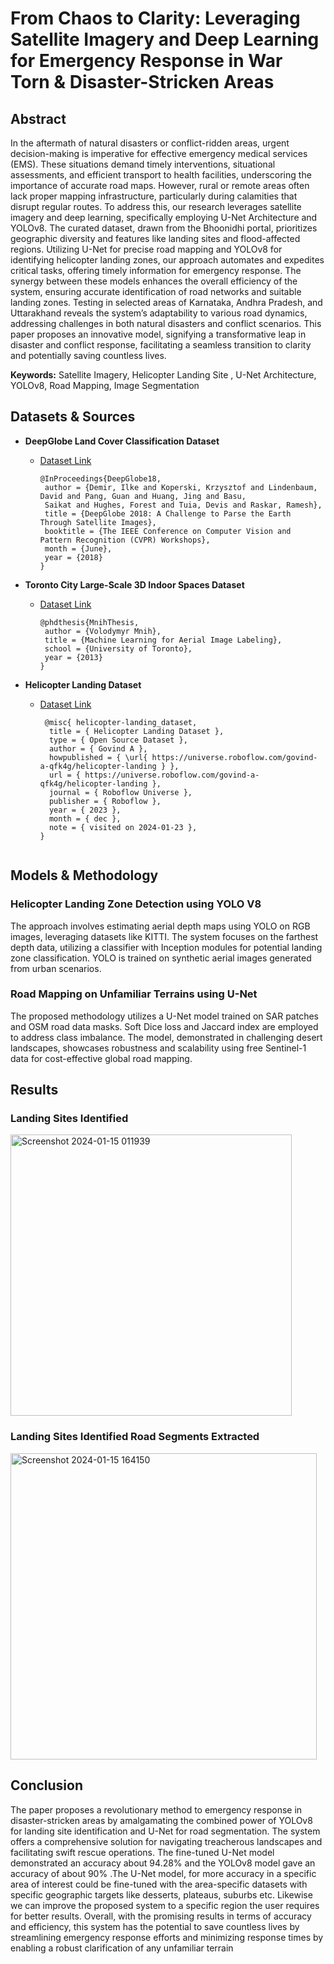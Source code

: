 
# From Chaos to Clarity: Leveraging Satellite Imagery and Deep Learning for Emergency Response in War Torn & Disaster-Stricken Areas
## Abstract

In the aftermath of natural disasters or conflict-ridden areas, urgent decision-making is imperative for effective
emergency medical services (EMS). These situations demand timely interventions, situational assessments, and
efficient transport to health facilities, underscoring the importance of accurate road maps. However, rural or remote
areas often lack proper mapping infrastructure, particularly during calamities that disrupt regular routes. To address
this, our research leverages satellite imagery and deep learning, specifically employing U-Net Architecture and
YOLOv8. The curated dataset, drawn from the Bhoonidhi portal, prioritizes geographic diversity and features like
landing sites and flood-affected regions. Utilizing U-Net for precise road mapping and YOLOv8 for identifying
helicopter landing zones, our approach automates and expedites critical tasks, offering timely information for
emergency response. The synergy between these models enhances the overall efficiency of the system, ensuring
accurate identification of road networks and suitable landing zones. Testing in selected areas of Karnataka, Andhra
Pradesh, and Uttarakhand reveals the system’s adaptability to various road dynamics, addressing challenges in both
natural disasters and conflict scenarios. This paper proposes an innovative model, signifying a transformative leap
in disaster and conflict response, facilitating a seamless transition to clarity and potentially saving countless lives.

**Keywords:** Satellite Imagery, Helicopter Landing Site , U-Net Architecture, YOLOv8, Road Mapping, Image
Segmentation

## Datasets & Sources
- **DeepGlobe Land Cover Classification Dataset**
  - [Dataset Link](https://www.kaggle.com/datasets/balraj98/deepglobe-land-cover-classification-dataset)
    ```
    @InProceedings{DeepGlobe18,
     author = {Demir, Ilke and Koperski, Krzysztof and Lindenbaum, David and Pang, Guan and Huang, Jing and Basu,
     Saikat and Hughes, Forest and Tuia, Devis and Raskar, Ramesh},
     title = {DeepGlobe 2018: A Challenge to Parse the Earth Through Satellite Images},
     booktitle = {The IEEE Conference on Computer Vision and Pattern Recognition (CVPR) Workshops},
     month = {June},
     year = {2018}
    }
    ```

- **Toronto City Large-Scale 3D Indoor Spaces Dataset**
  - [Dataset Link](https://www.cs.toronto.edu/~vmnih/data/)
    ```
    @phdthesis{MnihThesis,
     author = {Volodymyr Mnih},
     title = {Machine Learning for Aerial Image Labeling},
     school = {University of Toronto},
     year = {2013}
    }
    ```

- **Helicopter Landing Dataset**
  - [Dataset Link](https://universe.roboflow.com/govind-a-qfk4g/helicopter-landing)
    ```
     @misc{ helicopter-landing_dataset,
      title = { Helicopter Landing Dataset },
      type = { Open Source Dataset },
      author = { Govind A },
      howpublished = { \url{ https://universe.roboflow.com/govind-a-qfk4g/helicopter-landing } },
      url = { https://universe.roboflow.com/govind-a-qfk4g/helicopter-landing },
      journal = { Roboflow Universe },
      publisher = { Roboflow },
      year = { 2023 },
      month = { dec },
      note = { visited on 2024-01-23 },
    }
  ```
## Models & Methodology
### Helicopter Landing Zone Detection using YOLO V8

The approach involves estimating aerial depth maps using YOLO on RGB images, leveraging datasets like KITTI. The system focuses on the farthest depth data, utilizing a classifier with Inception modules for potential landing zone classification. YOLO is trained on synthetic aerial images generated from urban scenarios.

### Road Mapping on Unfamiliar Terrains using U-Net

The proposed methodology utilizes a U-Net model trained on SAR patches and OSM road data masks. Soft Dice loss and Jaccard index are employed to address class imbalance. The model, demonstrated in challenging desert landscapes, showcases robustness and scalability using free Sentinel-1 data for cost-effective global road mapping.


## Results
### Landing Sites Identified
<img width="450" alt="Screenshot 2024-01-15 011939" src="https://github.com/GOVINDFROMINDIA/Space-Paper/assets/79012314/fa1774d4-a661-48da-8a00-8402014fba4f">

### Landing Sites Identified Road Segments Extracted
<img width="490" alt="Screenshot 2024-01-15 164150" src="https://github.com/GOVINDFROMINDIA/Space-Paper/assets/79012314/c30576ac-14af-4ced-860c-bc74964fe4db">

## Conclusion
The paper proposes a revolutionary method to emergency response in disaster-stricken areas by amalgamating the combined power of YOLOv8 for landing site identification and U-Net for road segmentation. The system offers a comprehensive solution for navigating treacherous landscapes and facilitating swift rescue operations. The fine-tuned U-Net model demonstrated an accuracy about 94.28% and the YOLOv8 model gave an accuracy of about 90% .The U-Net model, for more accuracy in a specific area of interest could be fine-tuned with the area-specific datasets with specific geographic targets like desserts, plateaus, suburbs etc. Likewise we can improve the proposed system to a specific region the user requires for better results. Overall, with the promising results in terms of accuracy and efficiency, this system has the potential to save countless lives by streamlining emergency response efforts and minimizing response times by enabling a robust clarification of any unfamiliar terrain


